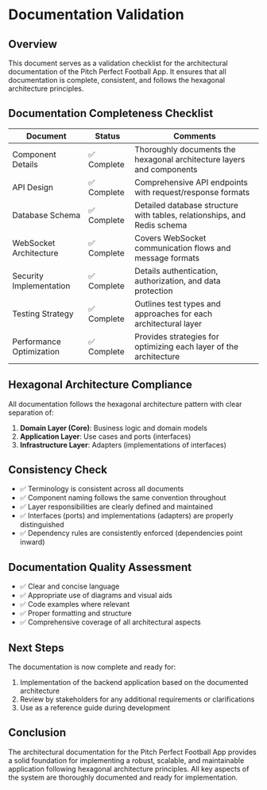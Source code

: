 # Documentation Validation

## Overview

This document serves as a validation checklist for the architectural documentation of the Pitch Perfect Football App. It ensures that all documentation is complete, consistent, and follows the hexagonal architecture principles.

## Documentation Completeness Checklist

| Document | Status | Comments |
|----------|--------|----------|
| Component Details | ✅ Complete | Thoroughly documents the hexagonal architecture layers and components |
| API Design | ✅ Complete | Comprehensive API endpoints with request/response formats |
| Database Schema | ✅ Complete | Detailed database structure with tables, relationships, and Redis schema |
| WebSocket Architecture | ✅ Complete | Covers WebSocket communication flows and message formats |
| Security Implementation | ✅ Complete | Details authentication, authorization, and data protection |
| Testing Strategy | ✅ Complete | Outlines test types and approaches for each architectural layer |
| Performance Optimization | ✅ Complete | Provides strategies for optimizing each layer of the architecture |

## Hexagonal Architecture Compliance

All documentation follows the hexagonal architecture pattern with clear separation of:

1. **Domain Layer (Core)**: Business logic and domain models
2. **Application Layer**: Use cases and ports (interfaces)
3. **Infrastructure Layer**: Adapters (implementations of interfaces)

## Consistency Check

- ✅ Terminology is consistent across all documents
- ✅ Component naming follows the same convention throughout
- ✅ Layer responsibilities are clearly defined and maintained
- ✅ Interfaces (ports) and implementations (adapters) are properly distinguished
- ✅ Dependency rules are consistently enforced (dependencies point inward)

## Documentation Quality Assessment

- ✅ Clear and concise language
- ✅ Appropriate use of diagrams and visual aids
- ✅ Code examples where relevant
- ✅ Proper formatting and structure
- ✅ Comprehensive coverage of all architectural aspects

## Next Steps

The documentation is now complete and ready for:

1. Implementation of the backend application based on the documented architecture
2. Review by stakeholders for any additional requirements or clarifications
3. Use as a reference guide during development

## Conclusion

The architectural documentation for the Pitch Perfect Football App provides a solid foundation for implementing a robust, scalable, and maintainable application following hexagonal architecture principles. All key aspects of the system are thoroughly documented and ready for implementation.
